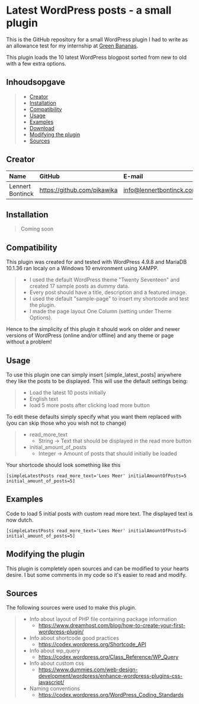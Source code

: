 # Latest WordPress posts - a small plugin

This is the GitHub repository for a small WordPress plugin I had to write as an allowance test for my internship at [Green Bananas](https://www.greenbananas.be/).

This plugin loads the 10 latest WordPress blogpost sorted from new to old with a few extra options.

## Inhoudsopgave

> - [Creator](#creator)
> - [Installation](#installation)
> - [Compatibility](#compatibility)
> - [Usage](#usage)
> - [Examples](#examples)
> - [Download](#download)
> - [Modifying the plugin](#modifying-the-plugin)
> - [Sources](#sources)

## Creator

| Name     | GitHub                        | E-mail                               |
| :---     | :---                          | :---                                |
| Lennert Bontinck | <https://github.com/pikawika> | [info@lennertbontinck.com](mailto:info@lennertbontinck.com) |

## Installation

> Coming soon

## Compatibility

This plugin was created for and tested with WordPress 4.9.8 and MariaDB 10.1.36 ran localy on a Windows 10 environment using XAMPP.

> - I used the default WordPress theme "Twenty Seventeen" and created 17 sample posts as dummy data.
> - Every post should have a title, description and a featured image.
> - I used the default "sample-page" to insert my shortcode and test the plugin.
> - I made the page layout One Column (setting under Theme Options).

Hence to the simplicity of this plugin it should work on older and newer versions of WordPress (online and/or offline) and any theme or page without a problem!


## Usage

To use this plugin one can simply insert [simple_latest_posts] anywhere they like the posts to be displayed. This will use the default settings being:

> - Load the latest 10 posts initially
> - English text
> - load 5 more posts after clicking load more button

To edit these defaults simply specify what you want them replaced with (you can skip those who you wish not to change)

> - read_more_text
>    - String -> Text that should be displayed in the read more button
> - initial_amount_of_posts
>    - Integer -> Amount of posts that should initially be loaded


Your shortcode should look something like this

```
[simpleLatestPosts read_more_text='Lees Meer' initialAmountOfPosts=5 initial_amount_of_posts=5]
```

## Examples

Code to load 5 initial posts with custom read more text. The displayed text is now dutch.
```
[simpleLatestPosts read_more_text='Lees Meer' initialAmountOfPosts=5 initial_amount_of_posts=5]
```

## Modifying the plugin

This plugin is completely open sources and can be modified to your hearts desire. I but some comments in my code so it's easier to read and modify. 

## Sources

The following sources were used to make this plugin.

> - Info about layout of PHP file containing package information
>    - https://www.dreamhost.com/blog/how-to-create-your-first-wordpress-plugin/
> - Info about shortcode good practices
>    - https://codex.wordpress.org/Shortcode_API
> - Info about wp_query
>    - https://codex.wordpress.org/Class_Reference/WP_Query
> - Info about custom css
>    - https://www.dummies.com/web-design-development/wordpress/enhance-wordpress-plugins-css-javascript/
> - Naming conventions
>    - https://codex.wordpress.org/WordPress_Coding_Standards
